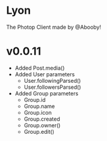 # Lyon
The Photop Client made by @Abooby!

# v0.0.11
* Added Post.media()
* Added User parameters
	* User.followingParsed()
  * User.followersParsed()
* Added Group parameters
  * Group.id
  * Group.name
  * Group.icon
  * Group.created
  * Group.owner()
  * Group.edit()